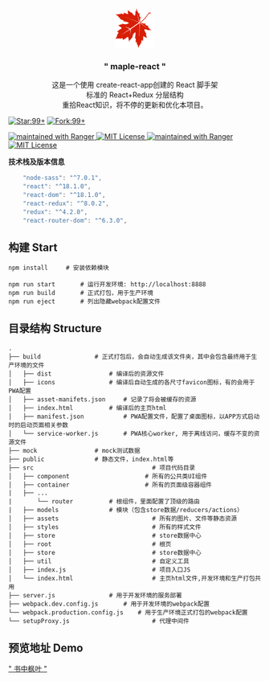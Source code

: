 
<p align="center">
  <img  src="./public/logo.png" height="80" />
</p>
<h3 align="center"> " maple-react "</h3>
<p align="center">
这是一个使用 create-react-app创建的 React 脚手架<br/>
标准的 React+Redux 分层结构<br/>
重拾React知识，将不停的更新和优化本项目。
</p>
<p align="center">

[![Star:99+](https://img.shields.io/badge/Star-99+-red)](https://github.com/prettier/prettier)
[![Fork:99+](https://img.shields.io/badge/Fork-99+-green)](https://github.com/prettier/prettier)

  <a href="https://gitee.com/Z568_568/maple.git">
    <img src="https://gitee.com/Z568_568/all-blog-sys/badge/star.svg?theme=dark" alt="maintained with Ranger" />  
  </a>
  <a href="https://gitee.com/Z568_568/maple.git">
    <img src="https://gitee.com/Z568_568/all-blog-sys/badge/fork.svg?theme=dark" alt="MIT License"/>
  </a> 
<a href="https://gitee.com/Z568_568/maple.git">
    <img src="https://img.shields.io/badge/Fork-99+-green" alt="maintained with Ranger" />  
  </a>
  <a href="https://gitee.com/Z568_568/maple.git">
    <img src="https://img.shields.io/badge/Fork-99+-green" alt="MIT License"/>
  </a>
</p>





**技术栈及版本信息**

```javascript
    "node-sass": "^7.0.1",
    "react": "^18.1.0",
    "react-dom": "^18.1.0",
    "react-redux": "^8.0.2",
    "redux": "^4.2.0",
    "react-router-dom": "^6.3.0",
```

## 构建 Start

``` 
npm install		# 安装依赖模块

npm run start		# 运行开发环境: http://localhost:8888
npm run build		# 正式打包，用于生产环境
npm run eject		# 列出隐藏webpack配置文件

```
 

## 目录结构 Structure

```
.
├── build				# 正式打包后，会自动生成该文件夹，其中会包含最终用于生产环境的文件
│   ├── dist				# 编译后的资源文件
│   ├── icons				# 编译后自动生成的各尺寸favicon图标，有的会用于PWA配置
│   ├── asset-manifets.json		# 记录了将会被缓存的资源
│   ├── index.html			# 编译后的主页html
│   ├── manifest.json			# PWA配置文件，配置了桌面图标，以APP方式启动时的启动页面相关参数
│   └── service-worker.js		# PWA核心worker, 用于离线访问，缓存不变的资源文件
├── mock				# mock测试数据
├── public				# 静态文件，index.html等
├── src                                 # 项目代码目录
│   ├── component                     # 所有的公共类UI组件
│   ├── container                     # 所有的页面级容器组件
|	├── ...
|   	└── router			# 根组件，里面配置了顶级的路由
|   ├── models				# 模块（包含store数据/reducers/actions）
│   ├── assets                          # 所有的图片、文件等静态资源
│   ├── styles                          # 所有的样式文件
│   ├── store                           # store数据中心
│   ├── root                            # 根页
│   ├── store                           # store数据中心
│   ├── util                            # 自定义工具
│   ├── index.js                        # 项目入口JS
│   └── index.html                      # 主页html文件,开发环境和生产打包共用
├── server.js				# 用于开发环境的服务部署
├── webpack.dev.config.js		# 用于开发环境的webpack配置
└── webpack.production.config.js	# 用于生产环境正式打包的webpack配置
└── setupProxy.js                       # 代理中间件
```

## 预览地址 Demo

<a href="http://www.zhouyi.run" target="_blank">" 书中枫叶 "</a>
